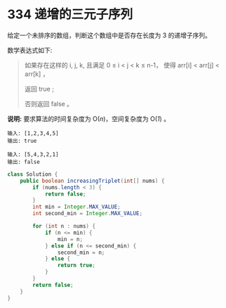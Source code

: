 # 334 递增的三元子序列

给定一个未排序的数组，判断这个数组中是否存在长度为 3 的递增子序列。

数学表达式如下:

> 如果存在这样的 i, j, k, 且满足 0 ≤ i &lt; j &lt; k ≤ n-1， 使得 arr\[i\] &lt; arr\[j\] &lt; arr\[k\] ，
>
> 返回 true ;
>
>  否则返回 false 。

**说明:** 要求算法的时间复杂度为 O\(_n_\)，空间复杂度为 O\(_1_\) 。

```text
输入: [1,2,3,4,5]
输出: true

输入: [5,4,3,2,1]
输出: false
```

```java
class Solution {
    public boolean increasingTriplet(int[] nums) {
        if (nums.length < 3) {
            return false;
        }
        int min = Integer.MAX_VALUE;
        int second_min = Integer.MAX_VALUE;

        for (int n : nums) {
            if (n <= min) {
                min = n;
            } else if (n <= second_min) {
                second_min = n;
            } else {
                return true;
            }
        }
        return false;
    }
}
```

